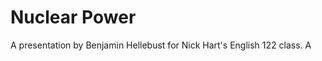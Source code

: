 <div class = "centered-div"><h1>Nuclear Power</h1></div>

A presentation by Benjamin Hellebust for Nick Hart's English 122 class. A
